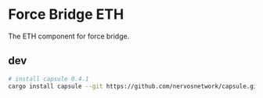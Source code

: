 # Force Bridge ETH

The ETH component for force bridge.

## dev

```bash
# install capsule 0.4.1
cargo install capsule --git https://github.com/nervosnetwork/capsule.git --tag 0.4.1
```